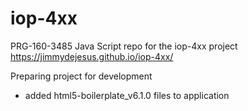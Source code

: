 # iop-4xx
PRG-160-3485 Java Script repo for the iop-4xx project
https://jimmydejesus.github.io/iop-4xx/

Preparing project for development
- added html5-boilerplate_v6.1.0 files to application
